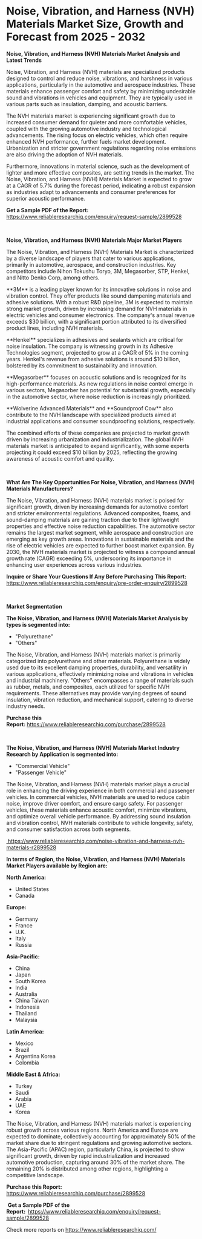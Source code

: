 <p><h1>Noise, Vibration, and Harness (NVH) Materials Market Size, Growth and Forecast from 2025 - 2032</h1></p><p><strong>Noise, Vibration, and Harness (NVH) Materials Market Analysis and Latest Trends</strong></p>
<p><p>Noise, Vibration, and Harness (NVH) materials are specialized products designed to control and reduce noise, vibrations, and harshness in various applications, particularly in the automotive and aerospace industries. These materials enhance passenger comfort and safety by minimizing undesirable sound and vibrations in vehicles and equipment. They are typically used in various parts such as insulation, damping, and acoustic barriers.</p><p>The NVH materials market is experiencing significant growth due to increased consumer demand for quieter and more comfortable vehicles, coupled with the growing automotive industry and technological advancements. The rising focus on electric vehicles, which often require enhanced NVH performance, further fuels market development. Urbanization and stricter government regulations regarding noise emissions are also driving the adoption of NVH materials.</p><p>Furthermore, innovations in material science, such as the development of lighter and more effective composites, are setting trends in the market. The Noise, Vibration, and Harness (NVH) Materials Market is expected to grow at a CAGR of 5.7% during the forecast period, indicating a robust expansion as industries adapt to advancements and consumer preferences for superior acoustic performance.</p></p>
<p><strong>Get a Sample PDF of the Report:&nbsp;</strong> <a href="https://www.reliableresearchiq.com/enquiry/request-sample/2899528?utm_campaign=2761&utm_medium=2&utm_source=Github&utm_content=ia&utm_term=16032025&utm_id=noise-vibration-and-harness-nvh-materials">https://www.reliableresearchiq.com/enquiry/request-sample/2899528</a></p>
<p>&nbsp;</p>
<p><strong>Noise, Vibration, and Harness (NVH) Materials Major Market Players</strong></p>
<p><p>The Noise, Vibration, and Harness (NVH) Materials Market is characterized by a diverse landscape of players that cater to various applications, primarily in automotive, aerospace, and construction industries. Key competitors include Nihon Tokushu Toryo, 3M, Megasorber, STP, Henkel, and Nitto Denko Corp, among others.</p><p>**3M** is a leading player known for its innovative solutions in noise and vibration control. They offer products like sound dampening materials and adhesive solutions. With a robust R&D pipeline, 3M is expected to maintain strong market growth, driven by increasing demand for NVH materials in electric vehicles and consumer electronics. The company's annual revenue exceeds $30 billion, with a significant portion attributed to its diversified product lines, including NVH materials.</p><p>**Henkel** specializes in adhesives and sealants which are critical for noise insulation. The company is witnessing growth in its Adhesive Technologies segment, projected to grow at a CAGR of 5% in the coming years. Henkel's revenue from adhesive solutions is around $10 billion, bolstered by its commitment to sustainability and innovation.</p><p>**Megasorber** focuses on acoustic solutions and is recognized for its high-performance materials. As new regulations in noise control emerge in various sectors, Megasorber has potential for substantial growth, especially in the automotive sector, where noise reduction is increasingly prioritized.</p><p>**Wolverine Advanced Materials** and **Soundproof Cow** also contribute to the NVH landscape with specialized products aimed at industrial applications and consumer soundproofing solutions, respectively. </p><p>The combined efforts of these companies are projected to market growth driven by increasing urbanization and industrialization. The global NVH materials market is anticipated to expand significantly, with some experts projecting it could exceed $10 billion by 2025, reflecting the growing awareness of acoustic comfort and quality.</p></p>
<p>&nbsp;</p>
<p><strong>What Are The Key Opportunities For Noise, Vibration, and Harness (NVH) Materials Manufacturers?</strong></p>
<p><p>The Noise, Vibration, and Harness (NVH) materials market is poised for significant growth, driven by increasing demands for automotive comfort and stricter environmental regulations. Advanced composites, foams, and sound-damping materials are gaining traction due to their lightweight properties and effective noise reduction capabilities. The automotive sector remains the largest market segment, while aerospace and construction are emerging as key growth areas. Innovations in sustainable materials and the rise of electric vehicles are expected to further boost market expansion. By 2030, the NVH materials market is projected to witness a compound annual growth rate (CAGR) exceeding 5%, underscoring its importance in enhancing user experiences across various industries.</p></p>
<p><strong>Inquire or Share Your Questions If Any Before Purchasing This Report:</strong> <a href="https://www.reliableresearchiq.com/enquiry/pre-order-enquiry/2899528?utm_campaign=2761&utm_medium=2&utm_source=Github&utm_content=ia&utm_term=16032025&utm_id=noise-vibration-and-harness-nvh-materials">https://www.reliableresearchiq.com/enquiry/pre-order-enquiry/2899528</a></p>
<p>&nbsp;</p>
<p><strong>Market Segmentation</strong></p>
<p><strong>The Noise, Vibration, and Harness (NVH) Materials Market Analysis by types is segmented into:</strong></p>
<p><ul><li>"Polyurethane"</li><li>"Others"</li></ul></p>
<p><p>The Noise, Vibration, and Harness (NVH) materials market is primarily categorized into polyurethane and other materials. Polyurethane is widely used due to its excellent damping properties, durability, and versatility in various applications, effectively minimizing noise and vibrations in vehicles and industrial machinery. "Others" encompasses a range of materials such as rubber, metals, and composites, each utilized for specific NVH requirements. These alternatives may provide varying degrees of sound insulation, vibration reduction, and mechanical support, catering to diverse industry needs.</p></p>
<p><strong>Purchase this Report:&nbsp;</strong><a href="https://www.reliableresearchiq.com/purchase/2899528?utm_campaign=2761&utm_medium=2&utm_source=Github&utm_content=ia&utm_term=16032025&utm_id=noise-vibration-and-harness-nvh-materials">https://www.reliableresearchiq.com/purchase/2899528</a></p>
<p>&nbsp;</p>
<p><strong>The Noise, Vibration, and Harness (NVH) Materials Market Industry Research by Application is segmented into:</strong></p>
<p><ul><li>"Commercial Vehicle"</li><li>"Passenger Vehicle"</li></ul></p>
<p><p>The Noise, Vibration, and Harness (NVH) materials market plays a crucial role in enhancing the driving experience in both commercial and passenger vehicles. In commercial vehicles, NVH materials are used to reduce cabin noise, improve driver comfort, and ensure cargo safety. For passenger vehicles, these materials enhance acoustic comfort, minimize vibrations, and optimize overall vehicle performance. By addressing sound insulation and vibration control, NVH materials contribute to vehicle longevity, safety, and consumer satisfaction across both segments.</p></p>
<p><a href="https://www.reliableresearchiq.com/noise-vibration-and-harness-nvh-materials-r2899528?utm_campaign=2761&utm_medium=2&utm_source=Github&utm_content=ia&utm_term=16032025&utm_id=noise-vibration-and-harness-nvh-materials">&nbsp;https://www.reliableresearchiq.com/noise-vibration-and-harness-nvh-materials-r2899528</a></p>
<p><strong>In terms of Region, the Noise, Vibration, and Harness (NVH) Materials Market Players available by Region are:</strong></p>
<p>
    <p> <strong> North America: </strong>
        <ul>
            <li>United States</li>
            <li>Canada</li>
        </ul>
        </p> 
    <p> <strong> Europe: </strong>
        <ul>
            <li>Germany</li>
            <li>France</li>
            <li>U.K.</li>
            <li>Italy</li>
            <li>Russia</li>
        </ul>
        </p> 
    <p> <strong> Asia-Pacific: </strong>
        <ul>
            <li>China</li>
            <li>Japan</li>
            <li>South Korea</li>
            <li>India</li>
            <li>Australia</li>
            <li>China Taiwan</li>
            <li>Indonesia</li>
            <li>Thailand</li>
            <li>Malaysia</li>
        </ul>
        </p> 
    <p> <strong> Latin America: </strong>
        <ul>
            <li>Mexico</li>
            <li>Brazil</li>
            <li>Argentina Korea</li>
            <li>Colombia</li>
        </ul>
        </p> 
    <p> <strong> Middle East & Africa: </strong>
        <ul>
            <li>Turkey</li>
            <li>Saudi</li>
            <li>Arabia</li>
            <li>UAE</li>
            <li>Korea</li>
        </ul>
    </p>
    </p>
<p><p>The Noise, Vibration, and Harness (NVH) materials market is experiencing robust growth across various regions. North America and Europe are expected to dominate, collectively accounting for approximately 50% of the market share due to stringent regulations and growing automotive sectors. The Asia-Pacific (APAC) region, particularly China, is projected to show significant growth, driven by rapid industrialization and increased automotive production, capturing around 30% of the market share. The remaining 20% is distributed among other regions, highlighting a competitive landscape.</p></p>
<p><strong>Purchase this Report: </strong><a href="https://www.reliableresearchiq.com/purchase/2899528?utm_campaign=2761&utm_medium=2&utm_source=Github&utm_content=ia&utm_term=16032025&utm_id=noise-vibration-and-harness-nvh-materials">https://www.reliableresearchiq.com/purchase/2899528</a></p>
<p>&nbsp;<strong>Get a Sample PDF of the Report:&nbsp;&nbsp;</strong><a href="https://www.reliableresearchiq.com/enquiry/request-sample/2899528?utm_campaign=2761&utm_medium=2&utm_source=Github&utm_content=ia&utm_term=16032025&utm_id=noise-vibration-and-harness-nvh-materials">https://www.reliableresearchiq.com/enquiry/request-sample/2899528</a></p>
<p><strong></strong></p>
<p>Check more reports on <a href="https://www.reliableresearchiq.com/?utm_campaign=2761&utm_medium=2&utm_source=Github&utm_content=ia&utm_term=16032025&utm_id=noise-vibration-and-harness-nvh-materials">https://www.reliableresearchiq.com/</a></p>